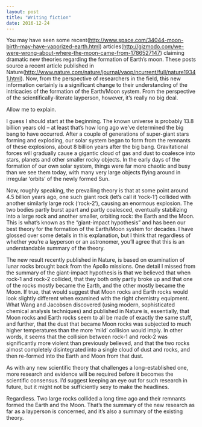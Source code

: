 ```yaml
---
layout: post
title: "Writing fiction"
date: 2016-12-24
---
```


You may have seen some recent(http://www.space.com/34044-moon-birth-may-have-vaporized-earth.html) articles(http://gizmodo.com/we-were-wrong-about-where-the-moon-came-from-1786527147) claiming dramatic new theories regarding the formation of Earth’s moon. These posts source a recent article published in Nature(http://www.nature.com/nature/journal/vaop/ncurrent/full/nature19341.html). Now, from the perspective of researchers in the field, this new information certainly is a significant change to their understanding of the intricacies of the formation of the Earth/Moon system. From the perspective of the scientifically-literate layperson, however, it’s really no big deal.

Allow me to explain.

I guess I should start at the beginning. The known universe is probably 13.8 billion years old – at least that’s how long ago we’ve determined the big bang to have occurred. After a couple of generations of super-giant stars forming and exploding, our solar system began to form from the remnants of these explosions, about 8 billion years after the big bang. Gravitational forces will gradually cause a gigantic cloud of gas and dust to coalesce into stars, planets and other smaller rocky objects. In the early days of the formation of our own solar system, things were far more chaotic and busy than we see them today, with many very large objects flying around in irregular ‘orbits’ of the newly formed Sun.

Now, roughly speaking, the prevailing theory is that at some point around 4.5 billion years ago, one such giant rock (let’s call it ‘rock-1’) collided with another similarly large rock (‘rock-2’), causing an enormous explosion. The two bodies partly burst apart and partly coalesced, eventually stabilizing into a large rock and another smaller, orbiting rock: the Earth and the Moon. This is what’s known as the “giant-impact hypothesis” and has been our best theory for the formation of the Earth/Moon system for decades. I have glossed over some details in this explanation, but I think that regardless of whether you’re a layperson or an astronomer, you’ll agree that this is an understandable summary of the theory.

The new result recently published in Nature, is based on examination of lunar rocks brought back from the Apollo missions. One detail I missed from the summary of the giant-impact hypothesis is that we believed that when rock-1 and rock-2 collided, that they both only partly broke up and that one of the rocks mostly became the Earth, and the other mostly became the Moon. If true, that would suggest that Moon rocks and Earth rocks would look slightly different when examined with the right chemistry equipment. What Wang and Jacobsen discovered (using modern, sophisticated chemical analysis techniques) and published in Nature is, essentially, that Moon rocks and Earth rocks seem to all be made of exactly the same stuff, and further, that the dust that became Moon rocks was subjected to much higher temperatures than the more ‘mild’ collision would imply. In other words, it seems that the collision between rock-1 and rock-2 was significantly more violent than previously believed, and that the two rocks almost completely disintegrated into a single cloud of dust and rocks, and then re-formed into the Earth and Moon from that dust.

As with any new scientific theory that challenges a long-established one, more research and evidence will be required before it becomes the scientific consensus. I’d suggest keeping an eye out for such research in future, but it might not be sufficiently sexy to make the headlines.

Regardless. Two large rocks collided a long time ago and their remnants formed the Earth and the Moon. That’s the summary of the new research as far as a layperson is concerned, and it’s also a summary of the existing theory.
